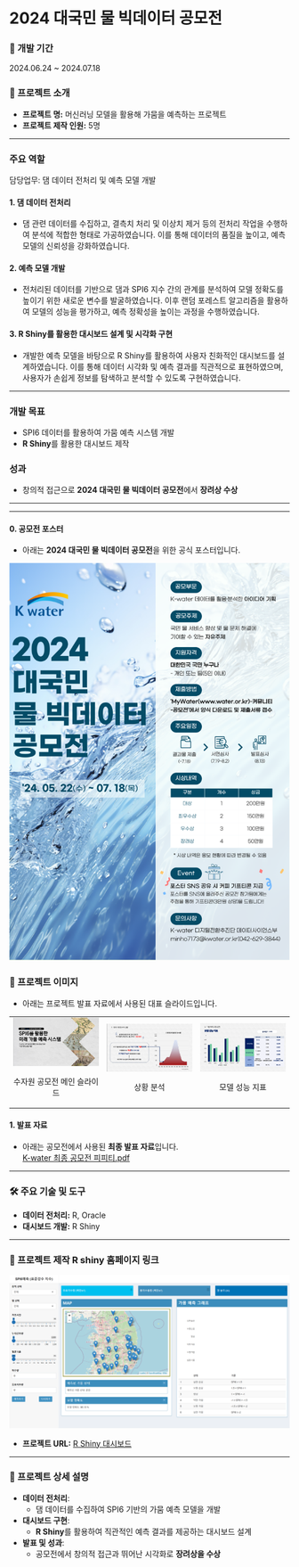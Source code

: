 # 2024 대국민 물 빅데이터 공모전

### 📅 개발 기간  
2024.06.24 ~ 2024.07.18

### 🌟 프로젝트 소개  
- **프로젝트 명:** 머신러닝 모델을 활용해 가뭄을 예측하는 프로젝트  
- **프로젝트 제작 인원:** 5명  

---

### 주요 역할  
담당업무: 댐 데이터 전처리 및 예측 모델 개발  

#### 1. 댐 데이터 전처리  
- 댐 관련 데이터를 수집하고, 결측치 처리 및 이상치 제거 등의 전처리 작업을 수행하여 분석에 적합한 형태로 가공하였습니다. 이를 통해 데이터의 품질을 높이고, 예측 모델의 신뢰성을 강화하였습니다.  

#### 2. 예측 모델 개발  
- 전처리된 데이터를 기반으로 댐과 SPI6 지수 간의 관계를 분석하여 모델 정확도를 높이기 위한 새로운 변수를 발굴하였습니다. 이후 랜덤 포레스트 알고리즘을 활용하여 모델의 성능을 평가하고, 예측 정확성을 높이는 과정을 수행하였습니다.  

#### 3. R Shiny를 활용한 대시보드 설계 및 시각화 구현  
- 개발한 예측 모델을 바탕으로 R Shiny를 활용하여 사용자 친화적인 대시보드를 설계하였습니다. 이를 통해 데이터 시각화 및 예측 결과를 직관적으로 표현하였으며, 사용자가 손쉽게 정보를 탐색하고 분석할 수 있도록 구현하였습니다.  

---

### 개발 목표  
- SPI6 데이터를 활용하여 가뭄 예측 시스템 개발  
- **R Shiny**를 활용한 대시보드 제작  

### 성과  
- 창의적 접근으로 **2024 대국민 물 빅데이터 공모전**에서 **장려상 수상**  

---

---

#### 0. 공모전 포스터
- 아래는 **2024 대국민 물 빅데이터 공모전**을 위한 공식 포스터입니다.

<img src="./K-water.png" alt="K-water 포스터" width="600">

### 🌟 프로젝트 이미지
- 아래는 프로젝트 발표 자료에서 사용된 대표 슬라이드입니다.

<table align="center">
  <tr>
    <td align="center">
      <img src="./수자원공모전1.png" alt="수자원 공모전 슬라이드 1" width="400">
      <p>수자원 공모전 메인 슬라이드 </p>
    </td>
    <td align="center">
      <img src="./수자원공모전2.png" alt="수자원 공모전 슬라이드 2" width="400">
      <p>상황 분석</p>
    </td>
    <td align="center">
      <img src="./수자원공모전3.png" alt="수자원 공모전 슬라이드 3" width="400">
      <p>모델 성능 지표</p>
    </td>
  </tr>
</table>


#### 1. 발표 자료
- 아래는 공모전에서 사용된 **최종 발표 자료**입니다.  
  [K-water 최종 공모전 피피티.pdf](./K_water%20최종%20공모전%20피피티.pdf)
---

### 🛠 주요 기술 및 도구
- **데이터 전처리:** R, Oracle  
- **대시보드 개발:** R Shiny  

---

### 🔗 프로젝트 제작 R shiny 홈페이지 링크
<img src="./homepage.png" alt="수자원 공모전 슬라이드 1" width="600">

- **프로젝트 URL:** [R Shiny 대시보드](https://spi-predictor.shinyapps.io/spi100/)

---

### 📄 프로젝트 상세 설명
- **데이터 전처리**:
  - 댐 데이터를 수집하여 SPI6 기반의 가뭄 예측 모델을 개발
- **대시보드 구현**:
  - **R Shiny**를 활용하여 직관적인 예측 결과를 제공하는 대시보드 설계
- **발표 및 성과**:
  - 공모전에서 창의적 접근과 뛰어난 시각화로 **장려상을 수상**
